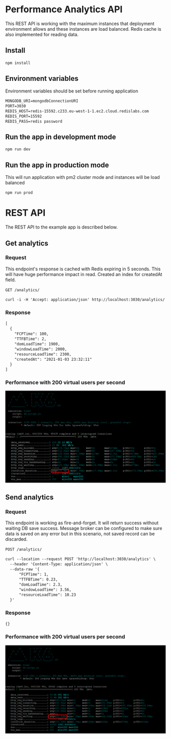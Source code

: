 # Performance Analytics API

This REST API is working with the maximum instances that deployment environment allows and these instances are load balanced. Redis cache is also implemented for reading data.

## Install

    npm install

## Environment variables

Environment variables should be set before running application

```
MONGODB_URI=mongodbConnectionURI
PORT=3030
REDIS_HOST=redis-15592.c233.eu-west-1-1.ec2.cloud.redislabs.com
REDIS_PORT=15592
REDIS_PASS=redis password
```

## Run the app in development mode

    npm run dev

## Run the app in production mode

This will run application with pm2 cluster mode and instances will be load balanced

    npm run prod

# REST API

The REST API to the example app is described below.

## Get analytics

### Request

This endpoint's response is cached with Redis expiring in 5 seconds. This will have huge performance impact in read. Created an index for createdAt field.

`GET /analytics/`

    curl -i -H 'Accept: application/json' http://localhost:3030/analytics/

### Response

    [
      {
        "FCPTime": 100,
        "TTFBTime": 2,
        "domLoadTime": 1900,
        "windowLoadTime": 2000,
        "resourceLoadTime": 2300,
        "createdAt": "2021-01-03 23:32:11"
      }
    ]

### Performance with 200 virtual users per second

![GET performance with 200 virtual users per second](./docs/get-performance.png)

## Send analytics

### Request

This endpoint is working as fire-and-forget. It will return success without waiting DB save success. Message broker can be configured to make sure data is saved on any error but in this scenario, not saved record can be discarded.

`POST /analytics/`

```
curl --location --request POST 'http://localhost:3030/analytics' \
  --header 'Content-Type: application/json' \
  --data-raw '{
      "FCPTime": 1,
      "TTFBTime": 0.23,
      "domLoadTime": 2.3,
      "windowLoadTime": 3.56,
      "resourceLoadTime": 10.23
  }'
```

### Response

    {}

### Performance with 200 virtual users per second

![POST performance with 200 virtual users per second](./docs/save-performance.png)
